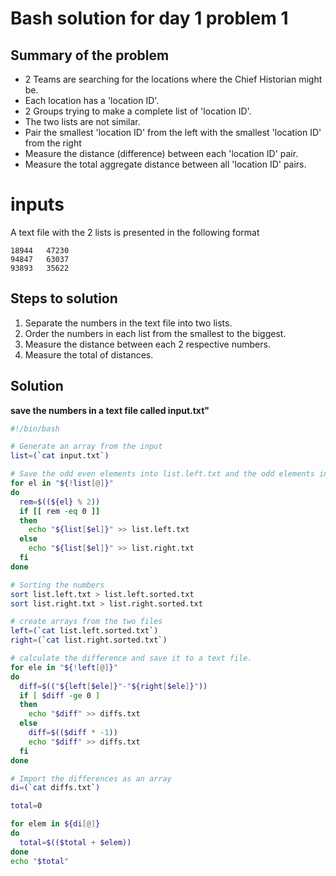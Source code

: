 # Bash solution for day 1 problem 1

## Summary of the problem

- 2 Teams are searching for the locations where the Chief Historian might be.
- Each location has a 'location ID'.
- 2 Groups trying to make a complete list of 'location ID'.
- The two lists are not similar.
- Pair the smallest 'location ID' from the left with the smallest 'location ID' from the right
- Measure the distance (difference) between each 'location ID' pair.
- Measure the total aggregate distance between all 'location ID' pairs.

# inputs

A text file with the 2 lists is presented in the following format

```text
18944   47230
94847   63037
93893   35622
```

## Steps to solution

1. Separate the numbers in the text file into two lists.
2. Order the numbers in each list from the smallest to the biggest.
3. Measure the distance between each 2 respective numbers.
4. Measure the total of distances.

## Solution

**save the numbers in a text file called input.txt"**

```bash
#!/bin/bash

# Generate an array from the input
list=(`cat input.txt`)

# Save the odd even elements into list.left.txt and the odd elements into list.right.txt
for el in "${!list[@]}"
do
  rem=$((${el} % 2))
  if [[ rem -eq 0 ]]
  then
    echo "${list[$el]}" >> list.left.txt
  else
    echo "${list[$el]}" >> list.right.txt
  fi
done

# Sorting the numbers
sort list.left.txt > list.left.sorted.txt
sort list.right.txt > list.right.sorted.txt

# create arrays from the two files
left=(`cat list.left.sorted.txt`)
right=(`cat list.right.sorted.txt`)

# calculate the difference and save it to a text file.
for ele in "${!left[@]}"
do
  diff=$(("${left[$ele]}"-"${right[$ele]}"))
  if [ $diff -ge 0 ]
  then
    echo "$diff" >> diffs.txt
  else
    diff=$(($diff * -1))
    echo "$diff" >> diffs.txt
  fi
done

# Import the differences as an array
di=(`cat diffs.txt`)

total=0

for elem in ${di[@]}
do
  total=$(($total + $elem))
done
echo "$total"
```

